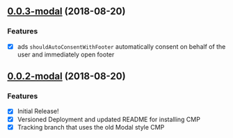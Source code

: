 <a name="0.0.3-modal"></a>

## [0.0.3-modal](https://github.com/Openmail/system1-cmp/compare/v0.0.2-modal...v0.0.3-modal) (2018-08-20)

### Features

 - [x] ads `shouldAutoConsentWithFooter` automatically consent on behalf of the user and immediately open footer


<a name="0.0.2-modal"></a>

## [0.0.2-modal](https://github.com/Openmail/system1-cmp/releases/tag/v0.0.2-modal) (2018-08-20)

### Features

 - [x] Initial Release!
 - [x] Versioned Deployment and updated README for installing CMP
 - [x] Tracking branch that uses the old Modal style CMP
